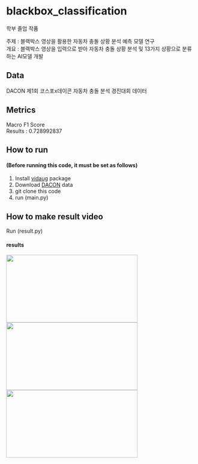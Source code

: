 # blackbox_classification
학부 졸업 작품  
  
주제 : 블랙박스 영상을 활용한 자동차 충돌 상황 분석 예측 모델 연구  
개요 : 블랙박스 영상을 입력으로 받아 자동차 충돌 상황 분석 및 13가지 상황으로 분류하는 AI모델 개발

## Data
DACON 제1회 코스포x데이콘 자동차 충돌 분석 경진대회 데이터

## Metrics
Macro F1 Score  
Results : 0.728992837

## How to run
#### (Before running this code, it must be set as follows)
1. Install [vidaug](https://github.com/okankop/vidaug) package
2. Download [DACON](https://dacon.io/competitions/official/236064/data) data
3. git clone this code
4. run (main.py)

## How to make result video
Run (result.py)
#### results
<img src=https://github.com/simfrog/blackbox_classification/assets/31130917/60c34bbd-31fb-4329-aeb9-24d3ca494f43.gif width=350, height=180>

<img src=https://github.com/simfrog/blackbox_classification/assets/31130917/6c4ce961-4387-443d-8709-4344d73bccc5.gif width=350, height=180>


<img src=https://github.com/simfrog/blackbox_classification/assets/31130917/e1ff22d1-26a4-4aa4-bb5d-806f846ca7c9.gif width=350, height=180>
